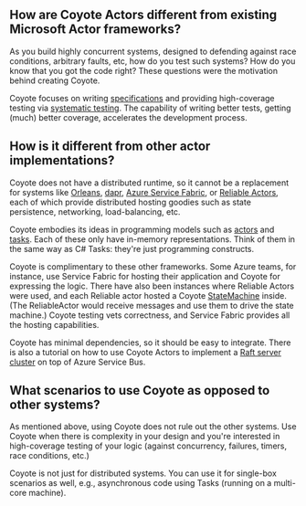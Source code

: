 
## How are Coyote Actors different from existing Microsoft Actor frameworks?

As you build highly concurrent systems, designed to defending against race conditions, arbitrary
faults, etc, how do you test such systems? How do you know that you got the code right? These
questions were the motivation behind creating Coyote.

Coyote focuses on writing [specifications](../../core/specifications.md) and providing
high-coverage testing via [systematic testing](../../core/concurrency-unit-testing.md). The
capability of writing better tests, getting (much) better coverage, accelerates the development
process.

## How is it different from other actor implementations?

Coyote does not have a distributed runtime, so it cannot be a replacement for systems like
[Orleans](https://dotnet.github.io/orleans/), [dapr](https://dapr.io/), [Azure Service
Fabric](https://azure.microsoft.com/en-us/services/service-fabric/), or [Reliable
Actors](https://docs.microsoft.com/en-us/azure/service-fabric/service-fabric-reliable-actors-introduction),
each of which provide distributed hosting goodies such as state persistence, networking,
load-balancing, etc.

Coyote embodies its ideas in programming models such as
[actors](overview.md) and
[tasks](../tasks/overview.md). Each of these only have in-memory
representations. Think of them in the same way as C# Tasks: they're just programming constructs.

Coyote is complimentary to these other frameworks. Some Azure teams, for instance, use Service
Fabric for hosting their application and Coyote for expressing the logic. There have also been
instances where Reliable Actors were used, and each Reliable actor hosted a Coyote
[StateMachine](state-machines.md) inside. (The ReliableActor
would receive messages and use them to drive the state machine.) Coyote testing vets correctness,
and Service Fabric provides all the hosting capabilities.

Coyote has minimal dependencies, so it should be easy to integrate.  There is also a tutorial on
how to use Coyote Actors to implement a [Raft server
cluster](../../tutorials/actors/raft-azure.md) on top of Azure Service Bus.

## What scenarios to use Coyote as opposed to other systems?

As mentioned above, using Coyote does not rule out the other systems. Use Coyote when there is
complexity in your design and you're interested in high-coverage testing of your logic (against
concurrency, failures, timers, race conditions, etc.)

Coyote is not just for distributed systems. You can use it for single-box scenarios as well, e.g.,
asynchronous code using Tasks (running on a multi-core machine).
